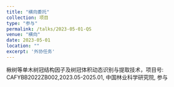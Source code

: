 ```yaml
---
title: "横向委托"
collection: 项目
type: "参与"
permalink: /talks/2023-05-01-QS
venue: "横向"
date: 2023-05-01
location: ""
excerpt: '外协任务'
---
```



楸树等单木树冠结构因子及树冠体积动态识别与提取技术，项目号: CAFYBB2022ZB002,2023.05-2025.01, 中国林业科学研究院, 参与

